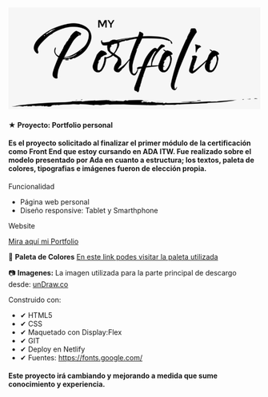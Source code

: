 <img src="Imagen.png">

####  ★ Proyecto: Portfolio personal
#### Es el proyecto solicitado al finalizar el primer módulo de la certificación como Front End que estoy cursando en ADA ITW. Fue realizado sobre el modelo presentado por Ada en cuanto a estructura; los textos, paleta de colores, tipografias e imágenes fueron de elección propia.


Funcionalidad

- Página web personal 
- Diseño responsive: Tablet y Smarthphone 

Website

[Mira aquí mi Portfolio](https://portfoliojenniferkischner.netlify.app) 

🎨 **Paleta de Colores**
[En este link podes visitar la paleta utilizada](https://coolors.co/b8d8d8-7a9e9f-4f6367-eef5db-fe5f55)

📷 **Imagenes:**
La imagen utilizada para la parte principal de descargo desde: [unDraw.co](https://undraw.co/illustrations)


Construido con: 

- ✔ HTML5
- ✔ CSS
- ✔ Maquetado con Display:Flex
- ✔ GIT
- ✔ Deploy en Netlify
- ✔ Fuentes: https://fonts.google.com/

#### Este proyecto irá cambiando y mejorando a medida que sume conocimiento y experiencia.
